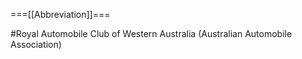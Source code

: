 ===[[Abbreviation]]===

#Royal Automobile Club of Western Australia (Australian Automobile Association)